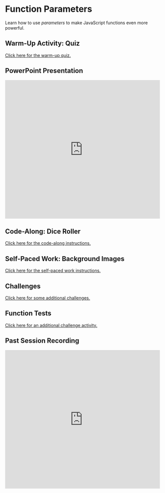 # Function Parameters
Learn how to use _parameters_ to make JavaScript functions even more powerful.

## Warm-Up Activity: Quiz
[Click here for the warm-up quiz.](WarmUp.md)

## PowerPoint Presentation
<iframe src='https://view.officeapps.live.com/op/embed.aspx?src=https://hylandtechclub.com/web-102/FunctionParameters/FunctionParameters.pptx' width='100%' height='450px' frameborder='0'></iframe>

## Code-Along: Dice Roller
[Click here for the code-along instructions.](DiceRollerCodeAlong.md)

## Self-Paced Work: Background Images
[Click here for the self-paced work instructions.](SelfPacedWork.md)

## Challenges
[Click here for some additional challenges.](Challenges.md)

## Function Tests
[Click here for an additional challenge activity.](FunctionTests.md)

## Past Session Recording
<iframe width="100%" height="450px" src="https://www.youtube.com/embed/7vAwnj7gGwA" title="YouTube video player" frameborder="0" allow="accelerometer; autoplay; clipboard-write; encrypted-media; gyroscope; picture-in-picture" allowfullscreen></iframe>
